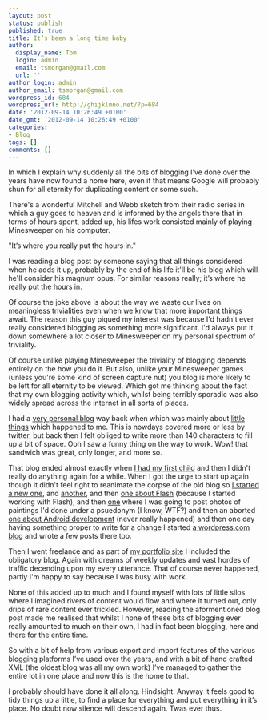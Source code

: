 ```yaml
---
layout: post
status: publish
published: true
title: It’s been a long time baby
author:
  display_name: Tom
  login: admin
  email: tsmorgan@gmail.com
  url: ''
author_login: admin
author_email: tsmorgan@gmail.com
wordpress_id: 684
wordpress_url: http://ghijklmno.net/?p=684
date: '2012-09-14 10:26:49 +0100'
date_gmt: '2012-09-14 10:26:49 +0100'
categories:
- Blog
tags: []
comments: []
---
```

<!-- more -->

<p>In which I explain why suddenly all the bits of blogging I&#8217;ve done over the years have now found a home here, even if that means Google will probably shun for all eternity for duplicating content or some such.</p>
<!-- more -->
<p>There's a wonderful Mitchell and Webb sketch from their radio series in which a guy goes to heaven and is informed by the angels there that in terms of hours spent, added up, his lifes work consisted mainly of playing Minesweeper on his computer.</p>

<p>"It&#8217;s where you really put the hours in."</p>

<p>I was reading a blog post by someone saying that all things considered when he adds it up, probably by the end of his life it'll be his blog which will he'll consider his magnum opus. For similar reasons really; it&#8217;s where he really put the hours in.</p>

<p>Of course the joke above is about the way we waste our lives on meaningless trivialities even when we know that more important things await. The reason this guy piqued my interest was because I'd hadn't ever really considered blogging as something more significant. I'd always put it down somewhere a lot closer to Minesweeper on my personal spectrum of triviality.</p>

<p>Of course unlike playing Minesweeper the triviality of blogging depends entirely on the how you do it. But also, unlike your Minesweeper games (unless you're some kind of screen capture nut) you blog is more likely to be left for all eternity to be viewed. Which got me thinking about the fact that my own blogging activity which, whilst being terribly sporadic was also widely spread across the internet in all sorts of places.</p>

<p>I had a <a href="http://my.ghijklmno.net/blog/view/1003425950">very personal blog</a> way back when which was mainly about <a href="http://ghijklmno.net/bran-flakes/">little things</a> which happened to me. This is nowdays covered more or less by twitter, but back then I felt obliged to write more than 140 characters to fill up a bit of space. Ooh I saw a funny thing on the way to work. Wow! that sandwich was great, only longer, and more so.</p>

<p>That blog ended almost exactly when <a href="http://ghijklmno.net/carys-louisa-morgan/">I had my first child</a> and then I didn't really do anything again for a while. When I got the urge to start up again though it didn't feel right to reanimate the corpse of the old blog so <a href="http://midnighttrain.blogspot.co.uk/">I started a new one</a>, and <a href="http://askewer.blogspot.co.uk/">another</a>, and then <a href="http://missinginactionscript.blogspot.co.uk/">one about Flash</a> (because I started working with Flash), and then <a href="http://frandylan.blogspot.co.uk/">one</a> where I was going to post photos of paintings I'd done under a psuedonym (I know, WTF?) and then an aborted <a href="http://androidappsanon.blogspot.co.uk/">one about Android development</a> (never really happened) and then one day having something proper to write for a change I started <a href="http://ghijklmno.wordpress.com">a wordpress.com blog</a> and wrote a few posts there too.</p>

<p>Then I went freelance and as part of <a href="http://morganesque.github.io/">my portfolio site</a> I included the obligatory blog. Again with dreams of weekly updates and vast hordes of traffic decending upon my every utterance. That of course never happened, partly I'm happy to say because I was busy with work.</p>

<p>None of this added up to much and I found myself with lots of little silos where I imagined rivers of content would flow and where it turned out, only drips of rare content ever trickled. However, reading the aformentioned blog post made me realised that whilst I none of these bits of blogging ever really amounted to much on their own, I had in fact been blogging, here and there for the entire time.</p>

<p>So with a bit of help from various export and import features of the various blogging platforms I&#8217;ve used over the years, and with a bit of hand crafted XML (the oldest blog was all my own work) I&#8217;ve managed to gather the entire lot in one place and now this is the home to that.</p>

<p>I probably should have done it all along. Hindsight. Anyway it feels good to tidy things up a little, to find a place for everything and put everything in it&#8217;s place. No doubt now silence will descend again. Twas ever thus.</p>
